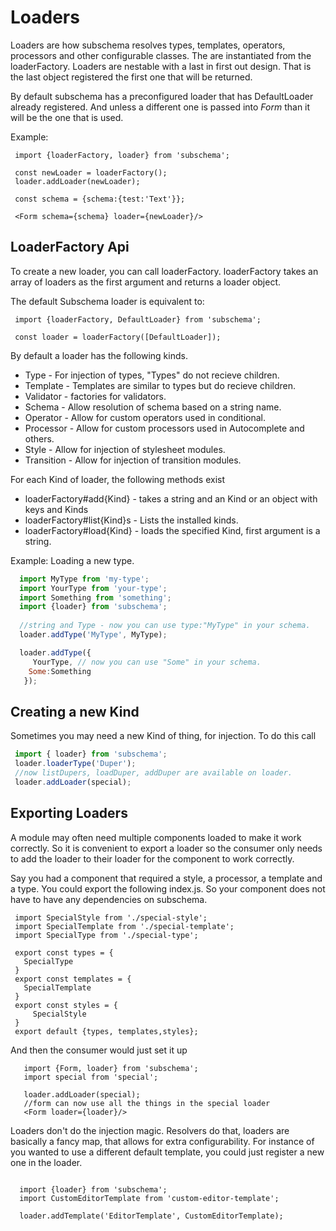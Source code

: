 Loaders
===
Loaders are how subschema resolves types, templates, operators, processors and other configurable classes.   The are instantiated from the loaderFactory.  Loaders are nestable with a last in first out design.   That is the last object registered the first one that will be returned.

By default subschema has a preconfigured loader that has DefaultLoader already registered.  And unless a different one is passed into *Form* than it will be the one that is used.

Example:
```es6
 import {loaderFactory, loader} from 'subschema';

 const newLoader = loaderFactory();
 loader.addLoader(newLoader);
 
 const schema = {schema:{test:'Text'}};
 
 <Form schema={schema} loader={newLoader}/>
```

## LoaderFactory Api
To create a new loader, you can call loaderFactory.  loaderFactory takes an array of loaders as the first argument and returns a loader object.

The default Subschema loader is equivalent to:
```es6
 import {loaderFactory, DefaultLoader} from 'subschema';

 const loader = loaderFactory([DefaultLoader]);

```

By default a loader has the following kinds.
* Type - For injection of types, "Types" do not recieve children.
* Template - Templates are similar to types but do recieve children.
* Validator - factories for validators.
* Schema - Allow resolution of schema based on a string name.
* Operator - Allow for custom operators used in conditional.
* Processor - Allow for custom processors used in Autocomplete and others.
* Style - Allow for injection of stylesheet modules.
* Transition - Allow for injection of transition modules.

For each Kind of loader, the following methods exist
* loaderFactory#add{Kind} - takes a string and an Kind or an object with keys and Kinds
* loaderFactory#list{Kind}s - Lists the installed kinds.
* loaderFactory#load{Kind} - loads the specified Kind, first argument is a string.

Example: Loading a new type.

```jsx
  import MyType from 'my-type';
  import YourType from 'your-type';
  import Something from 'something';
  import {loader} from 'subschema';
  
  //string and Type - now you can use type:"MyType" in your schema.
  loader.addType('MyType', MyType);

  loader.addType({
     YourType, // now you can use "Some" in your schema.
    Some:Something
   });

```

## Creating a new Kind
Sometimes you may need a new Kind of thing, for injection.  To do this call

```jsx
 import { loader} from 'subschema';
 loader.loaderType('Duper');
 //now listDupers, loadDuper, addDuper are available on loader.
 loader.addLoader(special);

```


## Exporting Loaders
A module may often need multiple components loaded to make it work correctly.  So it is convenient to export a loader so the consumer only needs to add the loader to their loader for the component to work correctly.

Say you had a component that required a style, a processor, a template and a type.
You could export the following index.js.  So your component does not have
to have any dependencies on subschema.

```es6
 import SpecialStyle from './special-style'; 
 import SpecialTemplate from './special-template';
 import SpecialType from './special-type';

 export const types = {
   SpecialType
 } 
 export const templates = {
   SpecialTemplate
 }
 export const styles = {
     SpecialStyle
 }
 export default {types, templates,styles};
```

And then the consumer would just set it up

```es6
   import {Form, loader} from 'subschema';
   import special from 'special';

   loader.addLoader(special);
   //form can now use all the things in the special loader
   <Form loader={loader}/>
```
 
Loaders don't do the injection magic.  Resolvers do that, loaders are basically a fancy map, that allows for extra configurability.
For instance of you wanted to use a different default template, you could just register a new one in the loader.


```es6

  import {loader} from 'subschema';
  import CustomEditorTemplate from 'custom-editor-template';

  loader.addTemplate('EditorTemplate', CustomEditorTemplate);

```

